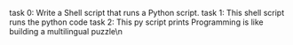 task 0: Write a Shell script that runs a Python script.
task 1: This shell script runs the python code
task 2: This py script prints Programming is like building a multilingual puzzle\n
